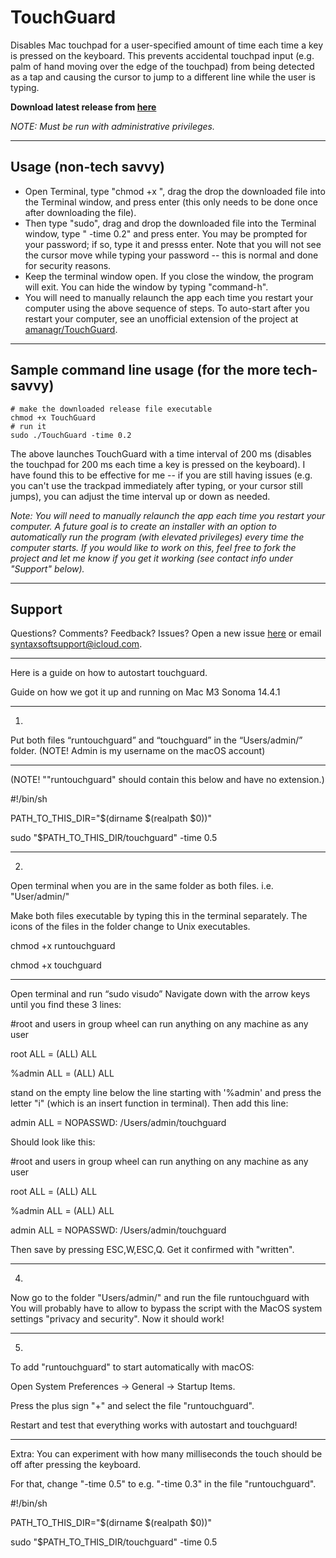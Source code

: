 # TouchGuard

Disables Mac touchpad for a user-specified amount of time each time a key is pressed on the keyboard. This prevents accidental touchpad input (e.g. palm of hand moving over the edge of the touchpad) from being detected as a tap and causing the cursor to jump to a different line while the user is typing.

**Download latest release from [here](https://github.com/thesyntaxinator/TouchGuard/releases)**

*NOTE: Must be run with administrative privileges.*

----------------
## Usage (non-tech savvy)
- Open Terminal, type "chmod +x ", drag the drop the downloaded file into the Terminal window, and press enter (this only needs to be done once after downloading the file).
- Then type "sudo", drag and drop the downloaded file into the Terminal window, type " -time 0.2" and press enter. You may be prompted for your password; if so, type it and presss enter. Note that you will not see the cursor move while typing your password -- this is normal and done for security reasons.
- Keep the terminal window open. If you close the window, the program will exit. You can hide the window by typing "command-h".
- You will need to manually relaunch the app each time you restart your computer using the above sequence of steps. To auto-start after you restart your computer, see an unofficial extension of the project at <a href="https://github.com/amanagr/TouchGuard" target="_blank">amanagr/TouchGuard</a>.

------------------
## Sample command line usage (for the more tech-savvy)
```
# make the downloaded release file executable
chmod +x TouchGuard
# run it
sudo ./TouchGuard -time 0.2
```

The above launches TouchGuard with a time interval of 200 ms (disables the touchpad for 200 ms each time a key is pressed on the keyboard). I have found this to be effective for me -- if you are still having issues (e.g. you can't use the trackpad immediately after typing, or your cursor still jumps), you can adjust the time interval up or down as needed.

*Note: You will need to manually relaunch the app each time you restart your computer. A future goal is to create an installer with an option to automatically run the program (with elevated privileges) every time the computer starts. If you would like to work on this, feel free to fork the project and let me know if you get it working (see contact info under "Support" below).*

----------------
## Support
Questions? Comments? Feedback? Issues? Open a new issue [here](https://github.com/thesyntaxinator/TouchGuard/issues) or email syntaxsoftsupport@icloud.com.




________________________________________________
Here is a guide on how to autostart touchguard.

Guide on how we got it up and running on Mac M3 Sonoma 14.4.1

________________________________________________
1.
Put both files “runtouchguard” and “touchguard” in the “Users/admin/” folder.
(NOTE! Admin is my username on the macOS account)
________________________________________________

(NOTE! ""runtouchguard" should contain this below and have no extension.)

#!/bin/sh

PATH_TO_THIS_DIR="$(dirname $(realpath $0))"

sudo "$PATH_TO_THIS_DIR/touchguard" -time 0.5

________________________________________________
2.
Open terminal when you are in the same folder as both files.
i.e. "User/admin/"

Make both files executable by typing this in the terminal separately.
The icons of the files in the folder change to Unix executables.

chmod +x runtouchguard

chmod +x touchguard

________________________________________________

Open terminal and run “sudo visudo”
Navigate down with the arrow keys until you find these 3 lines:

#root and users in group wheel can run anything on any machine as any user

root   ALL = (ALL) ALL

%admin ALL = (ALL) ALL

stand on the empty line below the line starting with '%admin' and
press the letter "i" (which is an insert function in terminal).
Then add this line:

admin ALL = NOPASSWD: /Users/admin/touchguard


Should look like this:

#root and users in group wheel can run anything on any machine as any user

root   ALL = (ALL) ALL

%admin ALL = (ALL) ALL

admin  ALL = NOPASSWD: /Users/admin/touchguard


Then save by pressing ESC,W,ESC,Q. Get it confirmed with "written".
________________________________________________

4.
Now go to the folder "Users/admin/" and run the file runtouchguard with You will probably have to allow to bypass the script with the MacOS system settings "privacy and security". Now it should work!

________________________________________________

5.
To add "runtouchguard" to start automatically with macOS:

Open System Preferences -> General -> Startup Items.

Press the plus sign "+" and select the file "runtouchguard".

Restart and test that everything works with autostart and touchguard!

________________________________________________

Extra:
You can experiment with how many milliseconds the touch should be off after pressing the keyboard.

For that, change "-time 0.5" to e.g. "-time 0.3" in the file "runtouchguard".

#!/bin/sh

PATH_TO_THIS_DIR="$(dirname $(realpath $0))"

sudo "$PATH_TO_THIS_DIR/touchguard" -time 0.5
